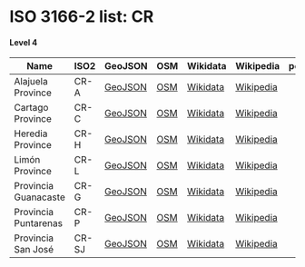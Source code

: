 # ISO 3166-2 list: CR


#### Level 4
Name | ISO2 | GeoJSON | OSM | Wikidata | Wikipedia | population 
--- | --- | --- | --- | --- | --- | --: 
Alajuela Province | CR-A | [GeoJSON](../../export/geojson/q8/iso2/CR/CR-A.geojson) | [OSM](https://www.openstreetmap.org/relation/3222933) | [Wikidata](https://www.wikidata.org/wiki/Q502188) | [Wikipedia](http://en.wikipedia.org/wiki/de%3AProvinz%20Alajuela) | 
Cartago Province | CR-C | [GeoJSON](../../export/geojson/q8/iso2/CR/CR-C.geojson) | [OSM](https://www.openstreetmap.org/relation/3223054) | [Wikidata](https://www.wikidata.org/wiki/Q502181) | [Wikipedia](http://en.wikipedia.org/wiki/cs%3ACartago%20%28provincie%29) | 
Heredia Province | CR-H | [GeoJSON](../../export/geojson/q8/iso2/CR/CR-H.geojson) | [OSM](https://www.openstreetmap.org/relation/3221947) | [Wikidata](https://www.wikidata.org/wiki/Q502192) | [Wikipedia](http://en.wikipedia.org/wiki/de%3AProvinz%20Heredia) | 
Limón Province | CR-L | [GeoJSON](../../export/geojson/q8/iso2/CR/CR-L.geojson) | [OSM](https://www.openstreetmap.org/relation/3223056) | [Wikidata](https://www.wikidata.org/wiki/Q642644) | [Wikipedia](http://en.wikipedia.org/wiki/en%3ALim%C3%B3n%20Province) | 
Provincia Guanacaste | CR-G | [GeoJSON](../../export/geojson/q8/iso2/CR/CR-G.geojson) | [OSM](https://www.openstreetmap.org/relation/3222919) | [Wikidata](https://www.wikidata.org/wiki/Q690026) | [Wikipedia](http://en.wikipedia.org/wiki/en%3AGuanacaste%20Province) | 
Provincia Puntarenas | CR-P | [GeoJSON](../../export/geojson/q8/iso2/CR/CR-P.geojson) | [OSM](https://www.openstreetmap.org/relation/3223028) | [Wikidata](https://www.wikidata.org/wiki/Q502170) | [Wikipedia](http://en.wikipedia.org/wiki/en%3APuntarenas%20Province) | 
Provincia San José | CR-SJ | [GeoJSON](../../export/geojson/q8/iso2/CR/CR-SJ.geojson) | [OSM](https://www.openstreetmap.org/relation/3223004) | [Wikidata](https://www.wikidata.org/wiki/Q647808) | [Wikipedia](http://en.wikipedia.org/wiki/cs%3ASan%20Jos%C3%A9%20%28provincie%29) | 
